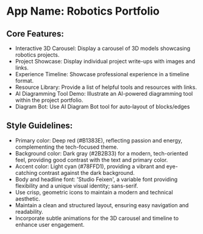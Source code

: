 # **App Name**: Robotics Portfolio

## Core Features:

- Interactive 3D Carousel: Display a carousel of 3D models showcasing robotics projects.
- Project Showcase: Display individual project write-ups with images and links.
- Experience Timeline: Showcase professional experience in a timeline format.
- Resource Library: Provide a list of helpful tools and resources with links.
- AI Diagramming Tool Demo: Illustrate an AI-powered diagramming tool within the project portfolio.
- Diagram Bot: Use AI Diagram Bot tool for auto‑layout of blocks/edges

## Style Guidelines:

- Primary color: Deep red (#B1383E), reflecting passion and energy, complementing the tech-focused theme.
- Background color: Dark gray (#2B2B33) for a modern, tech-oriented feel, providing good contrast with the text and primary color.
- Accent color: Light cyan (#78FFD1), providing a vibrant and eye-catching contrast against the dark background.
- Body and headline font: 'Studio Feixen', a variable font providing flexibility and a unique visual identity; sans-serif.
- Use crisp, geometric icons to maintain a modern and technical aesthetic.
- Maintain a clean and structured layout, ensuring easy navigation and readability.
- Incorporate subtle animations for the 3D carousel and timeline to enhance user engagement.